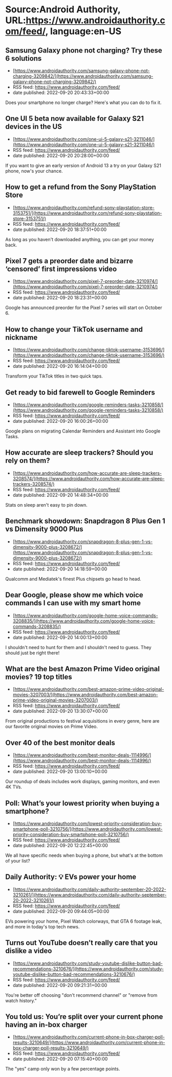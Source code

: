 # Source:Android Authority, URL:https://www.androidauthority.com/feed/, language:en-US

## Samsung Galaxy phone not charging? Try these 6 solutions
 - [https://www.androidauthority.com/samsung-galaxy-phone-not-charging-3209842/](https://www.androidauthority.com/samsung-galaxy-phone-not-charging-3209842/)
 - RSS feed: https://www.androidauthority.com/feed/
 - date published: 2022-09-20 20:43:33+00:00

Does your smartphone no longer charge? Here's what you can do to fix it.

## One UI 5 beta now available for Galaxy S21 devices in the US
 - [https://www.androidauthority.com/one-ui-5-galaxy-s21-3211046/](https://www.androidauthority.com/one-ui-5-galaxy-s21-3211046/)
 - RSS feed: https://www.androidauthority.com/feed/
 - date published: 2022-09-20 20:28:00+00:00

If you want to give an early version of Android 13 a try on your Galaxy S21 phone, now's your chance.

## How to get a refund from the Sony PlayStation Store
 - [https://www.androidauthority.com/refund-sony-playstation-store-3153751/](https://www.androidauthority.com/refund-sony-playstation-store-3153751/)
 - RSS feed: https://www.androidauthority.com/feed/
 - date published: 2022-09-20 18:37:51+00:00

As long as you haven't downloaded anything, you can get your money back.

## Pixel 7 gets a preorder date and bizarre ‘censored’ first impressions video
 - [https://www.androidauthority.com/pixel-7-preorder-date-3210974/](https://www.androidauthority.com/pixel-7-preorder-date-3210974/)
 - RSS feed: https://www.androidauthority.com/feed/
 - date published: 2022-09-20 18:23:31+00:00

Google has announced preorder for the Pixel 7 series will start on October 6.

## How to change your TikTok username and nickname
 - [https://www.androidauthority.com/change-tiktok-username-3153696/](https://www.androidauthority.com/change-tiktok-username-3153696/)
 - RSS feed: https://www.androidauthority.com/feed/
 - date published: 2022-09-20 16:14:04+00:00

Transform your TikTok titles in two quick taps.

## Get ready to bid farewell to Google Reminders
 - [https://www.androidauthority.com/google-reminders-tasks-3210858/](https://www.androidauthority.com/google-reminders-tasks-3210858/)
 - RSS feed: https://www.androidauthority.com/feed/
 - date published: 2022-09-20 16:00:26+00:00

Google plans on migrating Calendar Reminders and Assistant into Google Tasks.

## How accurate are sleep trackers? Should you rely on them?
 - [https://www.androidauthority.com/how-accurate-are-sleep-trackers-3208574/](https://www.androidauthority.com/how-accurate-are-sleep-trackers-3208574/)
 - RSS feed: https://www.androidauthority.com/feed/
 - date published: 2022-09-20 14:48:34+00:00

Stats on sleep aren't easy to pin down.

## Benchmark showdown: Snapdragon 8 Plus Gen 1 vs Dimensity 9000 Plus
 - [https://www.androidauthority.com/snapdragon-8-plus-gen-1-vs-dimensity-9000-plus-3208672/](https://www.androidauthority.com/snapdragon-8-plus-gen-1-vs-dimensity-9000-plus-3208672/)
 - RSS feed: https://www.androidauthority.com/feed/
 - date published: 2022-09-20 14:18:59+00:00

Qualcomm and Mediatek's finest Plus chipsets go head to head.

## Dear Google, please show me which voice commands I can use with my smart home
 - [https://www.androidauthority.com/google-home-voice-commands-3208835/](https://www.androidauthority.com/google-home-voice-commands-3208835/)
 - RSS feed: https://www.androidauthority.com/feed/
 - date published: 2022-09-20 14:00:13+00:00

I shouldn't need to hunt for them and I shouldn't need to guess. They should just be right there!

## What are the best Amazon Prime Video original movies? 19 top titles
 - [https://www.androidauthority.com/best-amazon-prime-video-original-movies-3207003/](https://www.androidauthority.com/best-amazon-prime-video-original-movies-3207003/)
 - RSS feed: https://www.androidauthority.com/feed/
 - date published: 2022-09-20 13:30:07+00:00

From original productions to festival acquisitions in every genre, here are our favorite original movies on Prime Video.

## Over 40 of the best monitor deals
 - [https://www.androidauthority.com/best-monitor-deals-1114996/](https://www.androidauthority.com/best-monitor-deals-1114996/)
 - RSS feed: https://www.androidauthority.com/feed/
 - date published: 2022-09-20 13:00:10+00:00

Our roundup of deals includes work displays, gaming monitors, and even 4K TVs.

## Poll: What’s your lowest priority when buying a smartphone?
 - [https://www.androidauthority.com/lowest-priority-consideration-buy-smartphone-poll-3210756/](https://www.androidauthority.com/lowest-priority-consideration-buy-smartphone-poll-3210756/)
 - RSS feed: https://www.androidauthority.com/feed/
 - date published: 2022-09-20 12:22:45+00:00

We all have specific needs when buying a phone, but what's at the bottom of your list?

## Daily Authority: 💡 EVs power your home
 - [https://www.androidauthority.com/daily-authority-september-20-2022-3210261/](https://www.androidauthority.com/daily-authority-september-20-2022-3210261/)
 - RSS feed: https://www.androidauthority.com/feed/
 - date published: 2022-09-20 09:44:05+00:00

EVs powering your home, Pixel Watch colorways, that GTA 6 footage leak, and more in today's top tech news.

## Turns out YouTube doesn’t really care that you dislike a video
 - [https://www.androidauthority.com/study-youtube-dislike-button-bad-recommendations-3210676/](https://www.androidauthority.com/study-youtube-dislike-button-bad-recommendations-3210676/)
 - RSS feed: https://www.androidauthority.com/feed/
 - date published: 2022-09-20 09:21:31+00:00

You're better off choosing "don't recommend channel" or "remove from watch history."

## You told us: You’re split over your current phone having an in-box charger
 - [https://www.androidauthority.com/current-phone-in-box-charger-poll-results-3210649/](https://www.androidauthority.com/current-phone-in-box-charger-poll-results-3210649/)
 - RSS feed: https://www.androidauthority.com/feed/
 - date published: 2022-09-20 07:15:40+00:00

The "yes" camp only won by a few percentage points.

